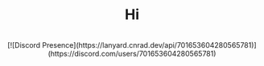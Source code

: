 <div align="center"><h1>Hi</h1><br/>
  [![Discord Presence](https://lanyard.cnrad.dev/api/701653604280565781)](https://discord.com/users/701653604280565781)
</div>
